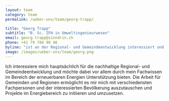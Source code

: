 ```yaml
---
layout: team
category: team
permalink: /ueber-uns/team/georg-trapp/

title: "Georg Trapp"
subtitle: "B. Sc. ZFH in Umweltingenieurwesen"
email: georg.trapp@sinndrin.ch
phone: +41 79 784 98 46
byline: "ist an der Regional- und Gemeindeentwicklung interessiert und möchte darin den Weg zur Energiewende mitgestalten. Der Austausch mit anderen Fachpersonen sowie die Zusammenarbeit mit der Bevölkerung, die sich dem selben Ziel verschrieben haben, fasziniert ihn."
image: /images/ueber-uns/team/georg.png
---
```

Ich interessiere mich hauptsächlich für die nachhaltige Regional- und Gemeindeentwicklung und möchte dabei vor allem durch mein Fachwissen im Bereich der erneuerbaren Energien Unterstützung bieten. Die Arbeit für Gemeinden und Regionen ermöglicht es mir mich mit verschiedensten Fachpersonen und der interessierten Bevölkerung auszutauschen und Projekte im Energiebereich zu initiieren und umzusetzen.
